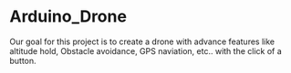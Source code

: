 # Arduino_Drone

Our goal for this project is to create a drone with advance features like altitude hold, Obstacle avoidance, GPS naviation, etc.. with the click of a button.
